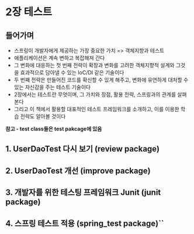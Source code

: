 # 2장 테스트

## 들어가며

- 스프링이 개발자에게 제공하는 가장 중요한 가치 => 객체지향과 테스트
- 애플리케이션은 계속 변하고 복잡해져 간다
- 그 변화에 대응하는 첫 번째 전략이 확장과 변화를 고려한 객체지향적 설계와 그것을 효과적으로 담아낼 수 있는 IoC/DI 같은 기술이다
- 두 번째 전략은 만들어진 코드를 확신할 수 있게 해주고, 변화에 유연하게 대처할 수 있는 자신감을 주는 테스트 기술이다
- 2장에서는 테스트란 무엇이며, 그 가치와 장점, 활용 전략, 스프링과의 관계를 살펴본다
- 그리고 이 책에서 활용할 대표적인 테스트 프레임워크를 소개하고, 이를 이용한 학습 전략도 알아볼 것이다

<b>참고 - test class들은 test pakcage에 있음<b>

## 1. UserDaoTest 다시 보기 (review package)

## 2. UserDaoTest 개선 (improve package)

## 3. 개발자를 위한 테스팅 프레임워크 Junit (junit package)

## 4. 스프링 테스트 적용 (spring_test package)``